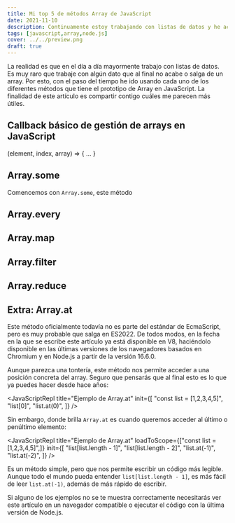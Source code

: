```yaml
---
title: Mi top 5 de métodos Array de JavaScript
date: 2021-11-10
description: Continuamente estoy trabajando con listas de datos y he acabado descubriendo formas de trabajar con los arrays en JavaScript que molan mucho. En este artículo te muestro mis 5 métodos favoritos del Array de JavaScript.
tags: [javascript,array,node.js]
cover: ../../preview.png
draft: true
---
```


La realidad es que en el día a día mayormente trabajo con listas de datos. Es muy raro que trabaje con algún dato que al final no acabe o salga de un array. Por esto, con el paso del tiempo he ido usando cada uno de los diferentes métodos que tiene el prototipo de Array en JavaScript. La finalidad de este artículo es compartir contigo cuáles me parecen más útiles.

## Callback básico de gestión de arrays en JavaScript

(element, index, array) => { ... }

## Array.some

Comencemos con `Array.some`, este método

## Array.every
## Array.map
## Array.filter
## Array.reduce

## Extra: Array.at

Este método oficialmente todavía no es parte del estándar de EcmaScript, pero es muy probable que salga en ES2022. De todos modos, en la fecha en la que se escribe este artículo ya está disponible en V8, haciéndolo disponible en las últimas versiones de los navegadores basados en Chromium y en Node.js a partir de la versión 16.6.0.

Aunque parezca una tontería, este método nos permite acceder a una posición concreta del array. Seguro que pensarás que al final esto es lo que ya puedes hacer desde hace años:

<JavaScriptRepl
  title="Ejemplo de Array.at"
  init={[
    "const list = [1,2,3,4,5]",
    "list[0]",
    "list.at(0)",
  ]}
/>

Sin embargo, donde brilla `Array.at` es cuando queremos acceder al último o penúltimo elemento:

<JavaScriptRepl
  title="Ejemplo de Array.at"
  loadToScope={["const list = [1,2,3,4,5]",]}
  init={[
    "list[list.length - 1]",
    "list[list.length - 2]",
    "list.at(-1)",
    "list.at(-2)",
  ]}
/>

Es un método simple, pero que nos permite escribir un código más legible. Aunque todo el mundo pueda entender `list[list.length - 1]`, es más fácil de leer `list.at(-1)`, además de más rápido de escribir.

Si alguno de los ejemplos no se te muestra correctamente necesitarás ver este artículo en un navegador compatible o ejecutar el código con la última versión de Node.js.
